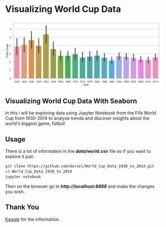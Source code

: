 # Visualizing World Cup Data

![World Cup Data](img/1930_2014_goals.png "World Cup Data Visualization")

## Visualizing World Cup Data With Seaborn

In this i will be exploring data using Jupyter Notebook from the Fifa World Cup from 1930-2014 to analyze trends and discover insights about the world's biggest game, fútbol! 


## Usage 
There is a lot of information in the ***data/world.csv*** file so if you want to explore it just:

```sh
git clone https://github.com/doriel/World_Cup_Data_1930_to_2014.git
cd World_Cup_Data_1930_to_2014
jupyter notebook
```
Then on the browser go to ***http://localhost:8888*** and make the changes you wish.

## Thank You
[Kaggle](https://www.kaggle.com/) for the information.



